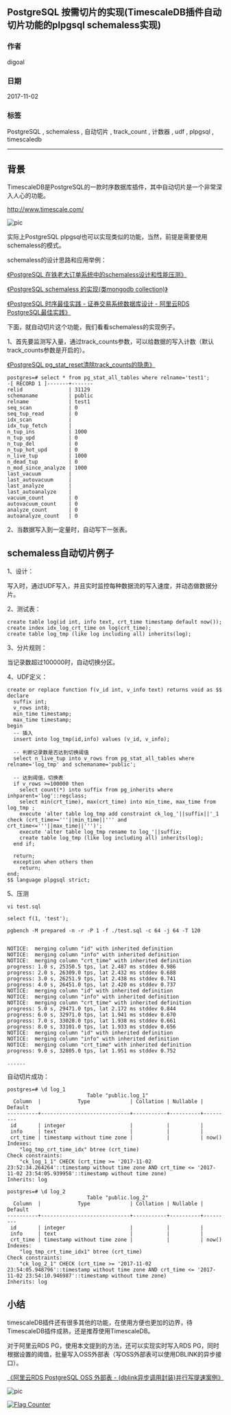 ## PostgreSQL 按需切片的实现(TimescaleDB插件自动切片功能的plpgsql schemaless实现)    
                           
### 作者          
digoal          
          
### 日期           
2017-11-02         
            
### 标签          
PostgreSQL , schemaless , 自动切片 , track_count , 计数器 , udf , plpgsql , timescaledb        
                      
----                      
                       
## 背景          
TimescaleDB是PostgreSQL的一款时序数据库插件，其中自动切片是一个非常深入人心的功能。    
    
http://www.timescale.com/    
    
![pic](20171102_02_pic_001.jpg)    
    
实际上PostgreSQL plpgsql也可以实现类似的功能，当然，前提是需要使用schemaless的模式。    
    
schemaless的设计思路和应用举例：    
    
[《PostgreSQL 在铁老大订单系统中的schemaless设计和性能压测》](201709/20170927_03.md)      
    
[《PostgreSQL schemaless 的实现(类mongodb collection)》](201705/20170511_01.md)      
    
[《PostgreSQL 时序最佳实践 - 证券交易系统数据库设计 - 阿里云RDS PostgreSQL最佳实践》](201704/20170417_01.md)      
    
下面，就自动切片这个功能，我们看看schemaless的实现例子。    
    
1、首先要监测写入量，通过track_counts参数，可以给数据的写入计数（默认track_counts参数是开启的）。    
    
[《PostgreSQL pg_stat_reset清除track_counts的隐患》](../201711/20171101_01.md)      
    
```    
postgres=# select * from pg_stat_all_tables where relname='test1';    
-[ RECORD 1 ]-------+-------    
relid               | 31129    
schemaname          | public    
relname             | test1    
seq_scan            | 0    
seq_tup_read        | 0    
idx_scan            |     
idx_tup_fetch       |     
n_tup_ins           | 1000    
n_tup_upd           | 0    
n_tup_del           | 0    
n_tup_hot_upd       | 0    
n_live_tup          | 1000    
n_dead_tup          | 0    
n_mod_since_analyze | 1000    
last_vacuum         |     
last_autovacuum     |     
last_analyze        |     
last_autoanalyze    |     
vacuum_count        | 0    
autovacuum_count    | 0    
analyze_count       | 0    
autoanalyze_count   | 0    
```    
    
2、当数据写入到一定量时，自动写下一张表。    
    
## schemaless自动切片例子    
1、设计：    
    
写入时，通过UDF写入，并且实时监控每种数据流的写入速度，并动态做数据分片。    
    
    
2、测试表：    
    
```    
create table log(id int, info text, crt_time timestamp default now());    
create index idx_log_crt_time on log(crt_time);    
create table log_tmp (like log including all) inherits(log);    
```    
    
3、分片规则：    
    
当记录数超过100000时，自动切换分区。    
    
    
4、UDF定义：    
    
```    
create or replace function f(v_id int, v_info text) returns void as $$    
declare    
  suffix int;    
  v_rows int8;    
  min_time timestamp;    
  max_time timestamp;    
begin    
  -- 插入    
  insert into log_tmp(id,info) values (v_id, v_info);    
      
  -- 判断记录数是否达到切换阈值    
  select n_live_tup into v_rows from pg_stat_all_tables where relname='log_tmp' and schemaname='public';    
      
  -- 达到阈值，切换表    
  if v_rows >=100000 then    
    select count(*) into suffix from pg_inherits where inhparent='log'::regclass;    
    select min(crt_time), max(crt_time) into min_time, max_time from log_tmp ;    
    execute 'alter table log_tmp add constraint ck_log_'||suffix||'_1 check (crt_time>='''||min_time||''' and crt_time<='''||max_time||''')';    
    execute 'alter table log_tmp rename to log_'||suffix;    
    create table log_tmp (like log including all) inherits(log);    
  end if;    
      
  return;    
  exception when others then    
    return;    
end;    
$$ language plpgsql strict;    
```    
    
5、压测    
    
```    
vi test.sql    
    
select f(1, 'test');    
```    
    
```    
pgbench -M prepared -n -r -P 1 -f ./test.sql -c 64 -j 64 -T 120    
    
    
NOTICE:  merging column "id" with inherited definition    
NOTICE:  merging column "info" with inherited definition    
NOTICE:  merging column "crt_time" with inherited definition    
progress: 1.0 s, 25350.5 tps, lat 2.487 ms stddev 0.986    
progress: 2.0 s, 26309.0 tps, lat 2.432 ms stddev 0.688    
progress: 3.0 s, 26251.9 tps, lat 2.438 ms stddev 0.741    
progress: 4.0 s, 26451.0 tps, lat 2.420 ms stddev 0.737    
NOTICE:  merging column "id" with inherited definition    
NOTICE:  merging column "info" with inherited definition    
NOTICE:  merging column "crt_time" with inherited definition    
progress: 5.0 s, 29471.0 tps, lat 2.172 ms stddev 0.844    
progress: 6.0 s, 32971.0 tps, lat 1.941 ms stddev 0.670    
progress: 7.0 s, 33028.0 tps, lat 1.938 ms stddev 0.661    
progress: 8.0 s, 33101.0 tps, lat 1.933 ms stddev 0.656    
NOTICE:  merging column "id" with inherited definition    
NOTICE:  merging column "info" with inherited definition    
NOTICE:  merging column "crt_time" with inherited definition    
progress: 9.0 s, 32805.0 tps, lat 1.951 ms stddev 0.752    
    
......    
```    
    
自动切片成功：    
    
```    
postgres=# \d log_1    
                          Table "public.log_1"    
  Column  |            Type             | Collation | Nullable | Default     
----------+-----------------------------+-----------+----------+---------    
 id       | integer                     |           |          |     
 info     | text                        |           |          |     
 crt_time | timestamp without time zone |           |          | now()    
Indexes:    
    "log_tmp_crt_time_idx" btree (crt_time)    
Check constraints:    
    "ck_log_1_1" CHECK (crt_time >= '2017-11-02 23:52:34.264264'::timestamp without time zone AND crt_time <= '2017-11-02 23:54:05.939958'::timestamp without time zone)    
Inherits: log    
    
postgres=# \d log_2    
                          Table "public.log_2"    
  Column  |            Type             | Collation | Nullable | Default     
----------+-----------------------------+-----------+----------+---------    
 id       | integer                     |           |          |     
 info     | text                        |           |          |     
 crt_time | timestamp without time zone |           |          | now()    
Indexes:    
    "log_tmp_crt_time_idx1" btree (crt_time)    
Check constraints:    
    "ck_log_2_1" CHECK (crt_time >= '2017-11-02 23:54:05.948796'::timestamp without time zone AND crt_time <= '2017-11-02 23:54:10.946987'::timestamp without time zone)    
Inherits: log    
```    
      
## 小结  
timescaleDB插件还有很多其他的功能，在使用方便也更加的边界，待TimescaleDB插件成熟，还是推荐使用TimescaleDB。  
  
对于阿里云RDS PG，使用本文提到的方法，还可以实现实时写入RDS PG，同时根据设置的阈值，批量写入OSS外部表（写OSS外部表可以使用DBLINK的异步接口）。   
  
[《阿里云RDS PostgreSQL OSS 外部表 - (dblink异步调用封装)并行写提速案例》](../201709/20170906_01.md)    
  
![pic](20171102_02_pic_002.jpg)  
  
  
<a rel="nofollow" href="http://info.flagcounter.com/h9V1"  ><img src="http://s03.flagcounter.com/count/h9V1/bg_FFFFFF/txt_000000/border_CCCCCC/columns_2/maxflags_12/viewers_0/labels_0/pageviews_0/flags_0/"  alt="Flag Counter"  border="0"  ></a>  
  
